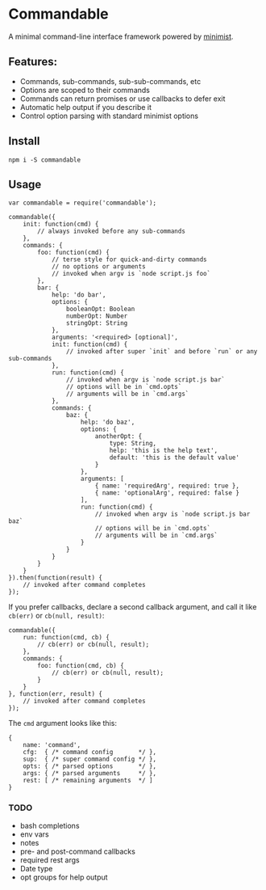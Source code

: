 # Commandable

A minimal command-line interface framework powered by
[minimist](https://github.com/substack/minimist).

## Features:

- Commands, sub-commands, sub-sub-commands, etc
- Options are scoped to their commands
- Commands can return promises or use callbacks to defer exit
- Automatic help output if you describe it
- Control option parsing with standard minimist options

## Install

```
npm i -S commandable
```

## Usage

```
var commandable = require('commandable');

commandable({
    init: function(cmd) {
        // always invoked before any sub-commands
    },
    commands: {
        foo: function(cmd) {
            // terse style for quick-and-dirty commands
            // no options or arguments
            // invoked when argv is `node script.js foo`
        },
        bar: {
            help: 'do bar',
            options: {
                booleanOpt: Boolean
                numberOpt: Number
                stringOpt: String
            },
            arguments: '<required> [optional]',
            init: function(cmd) {
                // invoked after super `init` and before `run` or any sub-commands
            },
            run: function(cmd) {
                // invoked when argv is `node script.js bar`
                // options will be in `cmd.opts`
                // arguments will be in `cmd.args`
            },
            commands: {
                baz: {
                    help: 'do baz',
                    options: {
                        anotherOpt: {
                            type: String,
                            help: 'this is the help text',
                            default: 'this is the default value'
                        }
                    },
                    arguments: [
                        { name: 'requiredArg', required: true },
                        { name: 'optionalArg', required: false }
                    ],
                    run: function(cmd) {
                        // invoked when argv is `node script.js bar baz`
                        // options will be in `cmd.opts`
                        // arguments will be in `cmd.args`
                    }
                }
            }
        }
    }
}).then(function(result) {
    // invoked after command completes
});
```

If you prefer callbacks, declare a second callback argument, and call it like
`cb(err)` or `cb(null, result)`:

```
commandable({
    run: function(cmd, cb) {
        // cb(err) or cb(null, result);
    },
    commands: {
        foo: function(cmd, cb) {
            // cb(err) or cb(null, result);
        }
    }
}, function(err, result) {
    // invoked after command completes
});
```

The `cmd` argument looks like this:

```
{
    name: 'command',
    cfg:  { /* command config       */ },
    sup:  { /* super command config */ },
    opts: { /* parsed options       */ },
    args: { /* parsed arguments     */ },
    rest: [ /* remaining arguments  */ ]
}
```

### TODO

- bash completions
- env vars
- notes
- pre- and post-command callbacks
- required rest args
- Date type
- opt groups for help output
